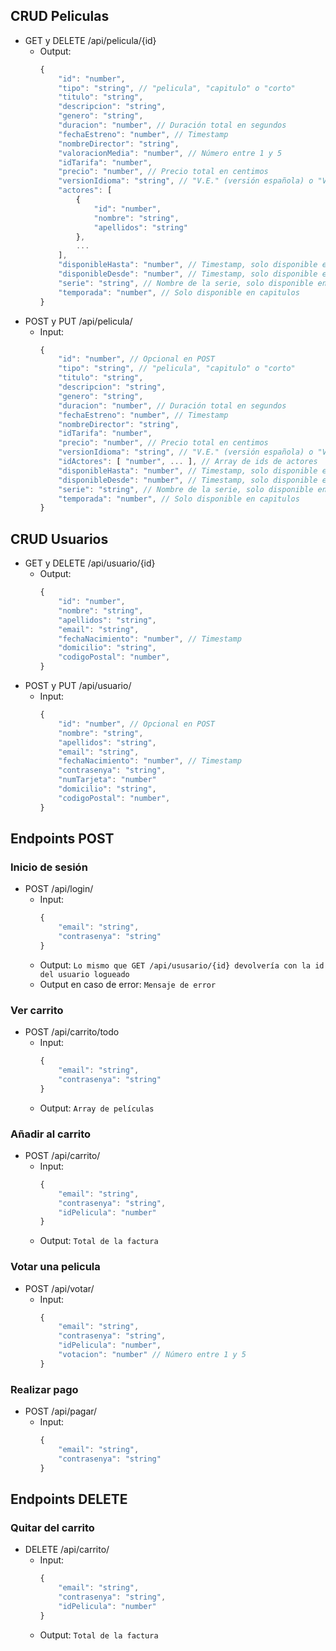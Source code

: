 ## CRUD Peliculas
- GET y DELETE /api/pelicula/{id}
  - Output:
    ```js
    {
        "id": "number",
        "tipo": "string", // "pelicula", "capitulo" o "corto"
        "titulo": "string",
        "descripcion": "string",
        "genero": "string",
        "duracion": "number", // Duración total en segundos
        "fechaEstreno": "number", // Timestamp
        "nombreDirector": "string",
        "valoracionMedia": "number", // Número entre 1 y 5
        "idTarifa": "number",
        "precio": "number", // Precio total en centimos
        "versionIdioma": "string", // "V.E." (versión española) o "V.O.S.E." (versión original subtitulada al español)
        "actores": [
            {
                "id": "number",
                "nombre": "string",
                "apellidos": "string"
            },
            ...
        ],
        "disponibleHasta": "number", // Timestamp, solo disponible en peliculas
        "disponibleDesde": "number", // Timestamp, solo disponible en capitulos
        "serie": "string", // Nombre de la serie, solo disponible en capitulos
        "temporada": "number", // Solo disponible en capitulos
    }
    ```
- POST y PUT /api/pelicula/
  - Input:
    ```js
    {
        "id": "number", // Opcional en POST
        "tipo": "string", // "pelicula", "capitulo" o "corto"
        "titulo": "string",
        "descripcion": "string",
        "genero": "string",
        "duracion": "number", // Duración total en segundos
        "fechaEstreno": "number", // Timestamp
        "nombreDirector": "string",
        "idTarifa": "number",
        "precio": "number", // Precio total en centimos
        "versionIdioma": "string", // "V.E." (versión española) o "V.O.S.E." (versión original subtitulada al español)
        "idActores": [ "number", ... ], // Array de ids de actores
        "disponibleHasta": "number", // Timestamp, solo disponible en peliculas
        "disponibleDesde": "number", // Timestamp, solo disponible en capitulos
        "serie": "string", // Nombre de la serie, solo disponible en capitulos
        "temporada": "number", // Solo disponible en capitulos
    }
    ```
## CRUD Usuarios
- GET y DELETE /api/usuario/{id}
  - Output:
    ```js
    {
        "id": "number",
        "nombre": "string",
        "apellidos": "string",
        "email": "string",
        "fechaNacimiento": "number", // Timestamp
        "domicilio": "string",
        "codigoPostal": "number",
    }
    ```
- POST y PUT /api/usuario/
  - Input:
    ```js
    {
        "id": "number", // Opcional en POST
        "nombre": "string",
        "apellidos": "string",
        "email": "string",
        "fechaNacimiento": "number", // Timestamp
        "contrasenya": "string",
        "numTarjeta": "number"
        "domicilio": "string",
        "codigoPostal": "number",
    }
    ```
## Endpoints POST
### Inicio de sesión
- POST /api/login/
  - Input:
    ```js
    {
        "email": "string",
        "contrasenya": "string"
    }
    ```
  - Output:
    `Lo mismo que GET /api/ususario/{id} devolvería con la id del usuario logueado`
  - Output en caso de error:
    `Mensaje de error`
### Ver carrito
- POST /api/carrito/todo
  - Input:
    ```js
    {
        "email": "string",
        "contrasenya": "string"
    }
    ```
  - Output:
    `Array de películas`
### Añadir al carrito
- POST /api/carrito/
  - Input:
    ```js
    {
        "email": "string",
        "contrasenya": "string",
        "idPelicula": "number"
    }
    ```
  - Output:
    `Total de la factura`
### Votar una pelicula
- POST /api/votar/
  - Input:
    ```js
    {
        "email": "string",
        "contrasenya": "string",
        "idPelicula": "number",
        "votacion": "number" // Número entre 1 y 5
    }
    ```
### Realizar pago
- POST /api/pagar/
  - Input:
    ```js
    {
        "email": "string",
        "contrasenya": "string"
    }
    ```
## Endpoints DELETE
### Quitar del carrito
- DELETE /api/carrito/
  - Input:
    ```js
    {
        "email": "string",
        "contrasenya": "string",
        "idPelicula": "number"
    }
    ```
  - Output:
    `Total de la factura`
